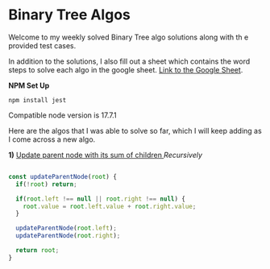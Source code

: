 # Binary Tree Algos

Welcome to my weekly solved Binary Tree algo solutions along with th e provided test cases.

In addition to the solutions, I also fill out a sheet which contains the word steps to solve each algo in the google sheet. [Link to the Google Sheet][1].

**NPM Set Up**

```terminal
npm install jest
```

Compatible node version is 17.7.1

Here are the algos that I was able to solve so far, which I will keep adding as I come across a new algo.

**1)** [ Update parent node with its sum of children ][2]
_Recursively_

```javascript

const updateParentNode(root) {
  if(!root) return;

  if(root.left !== null || root.right !== null) {
    root.value = root.left.value + root.right.value;
  }

  updateParentNode(root.left);
  updateParentNode(root.right);

  return root;
}

```

[1]: https://docs.google.com/spreadsheets/d/1dJ78Y-KAOYh6vmhYBLUG5N1TZmBFr6SmvSvaFsWLAjU/edit?usp=sharing
[2]: https://github.com/Gereltuya/BinaryTreeAlgos/tree/main/update-parent-node-with-sum-children
